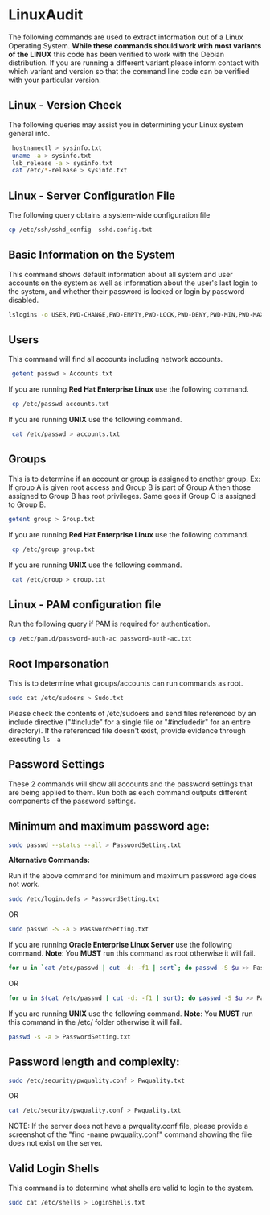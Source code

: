 # LinuxAudit

The following commands are used to extract information out of a Linux Operating System.  **While these commands should work with most variants of the LINUX** this code has been verified to work with the Debian distribution.  If you are running a different variant please inform contact with which variant and version so that the command line code can be verified with your particular version.

## **Linux - Version Check**
The following queries may assist you in determining your Linux system general info.

``` Bash
 hostnamectl > sysinfo.txt
 uname -a > sysinfo.txt
 lsb_release -a > sysinfo.txt
 cat /etc/*-release > sysinfo.txt
```

## **Linux - Server Configuration File**
The following query obtains a system-wide configuration file
``` Bash
cp /etc/ssh/sshd_config  sshd.config.txt
```
## Basic Information on the System

This command shows default information about all system and user accounts on the system as well as information about the user's last login to the system, and whether their password is locked or login by password disabled.
``` Bash
lslogins -o USER,PWD-CHANGE,PWD-EMPTY,PWD-LOCK,PWD-DENY,PWD-MIN,PWD-MAX,PWD-WARN,PWD-EXPIR,SHELL >> LoginSetting.txt
```

## Users

This command will find all accounts including network accounts.

``` Bash
 getent passwd > Accounts.txt
```

If you are running **Red Hat Enterprise Linux** use the following command.

``` Bash
 cp /etc/passwd accounts.txt
```

If you are running **UNIX** use the following command.

``` Bash
 cat /etc/passwd > accounts.txt
```

## Groups

This is to determine if an account or group is assigned to another group.  Ex: If group A is given root access and Group B is part of Group A then those assigned to Group B has root privileges.  Same goes if Group C is assigned to Group B.

``` Bash
getent group > Group.txt
```

If you are running **Red Hat Enterprise Linux** use the following command.

``` Bash
 cp /etc/group group.txt
```

If you are running **UNIX** use the following command.

``` Bash
 cat /etc/group > group.txt
```

## **Linux - PAM configuration file**
Run the following query if PAM is required for authentication.

``` Bash
cp /etc/pam.d/password-auth-ac password-auth-ac.txt
```

## Root Impersonation

This is to determine what groups/accounts can run commands as root.

``` Bash
sudo cat /etc/sudoers > Sudo.txt
```

Please check the contents of /etc/sudoers and send files referenced by an include directive ("#include" for a single file or "#includedir" for an entire directory). If the referenced file doesn't exist, provide evidence through executing `ls -a`

## **Password Settings**

These 2 commands will show all accounts and the password settings that are being applied to them. Run both as each command outputs different components of the password settings.

## Minimum and maximum password age:

``` Bash
sudo passwd --status --all > PasswordSetting.txt
```

**Alternative Commands:**

Run if the above command for minimum and maximum password age does not work.

``` Bash
sudo /etc/login.defs > PasswordSetting.txt
```
OR
``` Bash
sudo passwd -S -a > PasswordSetting.txt
```

If you are running **Oracle Enterprise Linux Server** use the following command. **Note**: You **MUST** run this command as root otherwise it will fail.

``` Bash
for u in `cat /etc/passwd | cut -d: -f1 | sort`; do passwd -S $u >> PasswordSetting.txt; done
```
OR
``` Bash
for u in $(cat /etc/passwd | cut -d: -f1 | sort); do passwd -S $u >> PasswordSetting.txt; done
```

If you are running **UNIX** use the following command. **Note**: You **MUST** run this command in the /etc/ folder otherwise it will fail.

``` Bash
passwd -s -a > PasswordSetting.txt
```

## Password length and complexity:

``` Bash
sudo /etc/security/pwquality.conf > Pwquality.txt
```
OR
``` Bash
cat /etc/security/pwquality.conf > Pwquality.txt
```

NOTE: If the server does not have a pwquality.conf file, please provide a screenshot of the "find -name pwquality.conf" command showing the file does not exist on the server.

## Valid Login Shells

This command is to determine what shells are valid to login to the system.

``` Bash
sudo cat /etc/shells > LoginShells.txt
```
